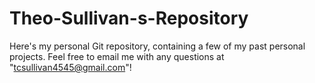 ﻿# Theo-Sullivan-s-Repository

Here's my personal Git repository, containing a few of my past personal projects. Feel free to email me with any questions at "tcsullivan4545@gmail.com"!

